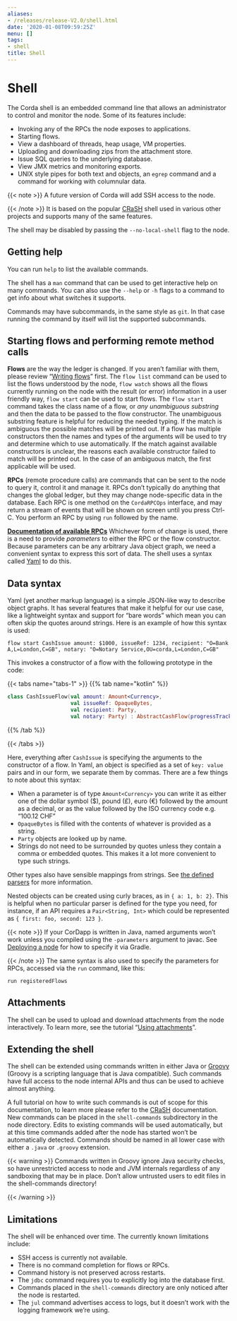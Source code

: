 ```yaml
---
aliases:
- /releases/release-V2.0/shell.html
date: '2020-01-08T09:59:25Z'
menu: []
tags:
- shell
title: Shell
---
```





# Shell

The Corda shell is an embedded command line that allows an administrator to control and monitor the node.
Some of its features include:


* Invoking any of the RPCs the node exposes to applications.
* Starting flows.
* View a dashboard of threads, heap usage, VM properties.
* Uploading and downloading zips from the attachment store.
* Issue SQL queries to the underlying database.
* View JMX metrics and monitoring exports.
* UNIX style pipes for both text and objects, an `egrep` command and a command for working with columnular data.

{{< note >}}
A future version of Corda will add SSH access to the node.

{{< /note >}}
It is based on the popular [CRaSH](http://www.crashub.org/) shell used in various other projects and supports many of the same features.

The shell may be disabled by passing the `--no-local-shell` flag to the node.


## Getting help

You can run `help` to list the available commands.

The shell has a `man` command that can be used to get interactive help on many commands. You can also use the
`--help` or `-h` flags to a command to get info about what switches it supports.

Commands may have subcommands, in the same style as `git`. In that case running the command by itself will
list the supported subcommands.


## Starting flows and performing remote method calls

**Flows** are the way the ledger is changed. If you aren’t familiar with them, please review “[Writing flows](flow-state-machines.md)”
first. The `flow list` command can be used to list the flows understood by the node, `flow watch` shows all the flows
currently running on the node with the result (or error) information in a user friendly way, `flow start` can be
used to start flows. The `flow start` command takes the class name of a flow, or *any unambiguous substring* and
then the data to be passed to the flow constructor. The unambiguous substring feature is helpful for reducing
the needed typing. If the match is ambiguous the possible matches will be printed out. If a flow has multiple
constructors then the names and types of the arguments will be used to try and determine which to use automatically.
If the match against available constructors is unclear, the reasons each available constructor failed to match
will be printed out. In the case of an ambiguous match, the first applicable will be used.

**RPCs** (remote procedure calls) are commands that can be sent to the node to query it, control it and manage it.
RPCs don’t typically do anything that changes the global ledger, but they may change node-specific data in the
database. Each RPC is one method on the `CordaRPCOps` interface, and may return a stream of events that will
be shown on screen until you press Ctrl-C. You perform an RPC by using `run` followed by the name.

**<a href="api/kotlin/corda/net.corda.core.messaging/-corda-r-p-c-ops/index.html">Documentation of available RPCs</a>**
Whichever form of change is used, there is a need to provide *parameters* to either the RPC or the flow
constructor. Because parameters can be any arbitrary Java object graph, we need a convenient syntax to express
this sort of data. The shell uses a syntax called [Yaml](http://www.yaml.org/spec/1.2/spec.html) to do this.


## Data syntax

Yaml (yet another markup language) is a simple JSON-like way to describe object graphs. It has several features
that make it helpful for our use case, like a lightweight syntax and support for “bare words” which mean you can
often skip the quotes around strings. Here is an example of how this syntax is used:

`flow start CashIssue amount: $1000, issueRef: 1234, recipient: "O=Bank A,L=London,C=GB", notary: "O=Notary Service,OU=corda,L=London,C=GB"`

This invokes a constructor of a flow with the following prototype in the code:

{{< tabs name="tabs-1" >}}
{{% tab name="kotlin" %}}
```kotlin
class CashIssueFlow(val amount: Amount<Currency>,
                    val issueRef: OpaqueBytes,
                    val recipient: Party,
                    val notary: Party) : AbstractCashFlow(progressTracker)
```
{{% /tab %}}

{{< /tabs >}}

Here, everything after `CashIssue` is specifying the arguments to the constructor of a flow. In Yaml, an object
is specified as a set of `key: value` pairs and in our form, we separate them by commas. There are a few things
to note about this syntax:


* When a parameter is of type `Amount<Currency>` you can write it as either one of the dollar symbol ($),
pound (£), euro (€) followed by the amount as a decimal, or as the value followed by the ISO currency code
e.g. “100.12 CHF”
* `OpaqueBytes` is filled with the contents of whatever is provided as a string.
* `Party` objects are looked up by name.
* Strings do not need to be surrounded by quotes unless they contain a comma or embedded quotes. This makes it
a lot more convenient to type such strings.

Other types also have sensible mappings from strings. See [the defined parsers](api/kotlin/corda/net.corda.client.jackson/-jackson-support/index.html) for more information.

Nested objects can be created using curly braces, as in `{ a: 1, b: 2}`. This is helpful when no particular
parser is defined for the type you need, for instance, if an API requires a `Pair<String, Int>`
which could be represented as `{ first: foo, second: 123 }`.

{{< note >}}
If your CorDapp is written in Java,
named arguments won’t work unless you compiled using the `-parameters` argument to javac.
See [Deploying a node](deploying-a-node.md) for how to specify it via Gradle.

{{< /note >}}
The same syntax is also used to specify the parameters for RPCs, accessed via the `run` command, like this:

`run registeredFlows`


## Attachments

The shell can be used to upload and download attachments from the node interactively. To learn more, see
the tutorial “[Using attachments](tutorial-attachments.md)”.


## Extending the shell

The shell can be extended using commands written in either Java or [Groovy](http://groovy-lang.org/) (Groovy is a scripting language that
is Java compatible). Such commands have full access to the node internal APIs and thus can be used to achieve
almost anything.

A full tutorial on how to write such commands is out of scope for this documentation, to learn more please
refer to the [CRaSH](http://www.crashub.org/) documentation. New commands can be placed in the `shell-commands` subdirectory in the
node directory. Edits to existing commands will be used automatically, but at this time commands added after the
node has started won’t be automatically detected. Commands should be named in all lower case with either a
`.java` or `.groovy` extension.


{{< warning >}}
Commands written in Groovy ignore Java security checks, so have unrestricted access to node and JVM
internals regardless of any sandboxing that may be in place. Don’t allow untrusted users to edit files in the
shell-commands directory!

{{< /warning >}}



## Limitations

The shell will be enhanced over time. The currently known limitations include:


* SSH access is currently not available.
* There is no command completion for flows or RPCs.
* Command history is not preserved across restarts.
* The `jdbc` command requires you to explicitly log into the database first.
* Commands placed in the `shell-commands` directory are only noticed after the node is restarted.
* The `jul` command advertises access to logs, but it doesn’t work with the logging framework we’re using.





